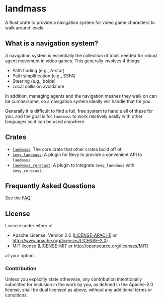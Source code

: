 # landmass

A Rust crate to provide a navigation system for video game characters to walk
around levels.

## What is a navigation system?

A navigation system is essentially the collection of tools needed for robust
agent movement in video games. This generally involves 4 things:

- Path finding (e.g., A-star)
- Path simplification (e.g., SSFA)
- Steering (e.g., boids)
- Local collision avoidance

In addition, managing agents and the navigation meshes they walk on can be
cumbersome, so a navigation system ideally will handle that for you.

Generally it is difficult to find a full, free system to handle all of these for
you, and the goal is for `landmass` to work relatively easily with other
languages so it can be used anywhere.

## Crates

- [`landmass`](crates/landmass/README.md): The core crate that other crates
  build off of.
- [`bevy_landmass`](crates/bevy_landmass/README.md): A plugin for Bevy to
  provide a convenient API to `landmass`.
- [`landmass_rerecast`](crates/landmass_rerecast/README.md): A plugin to
  integrate `bevy_landmass` with `bevy_rerecast`.

## Frequently Asked Questions

See the [FAQ](FAQ.md).

## License

License under either of

- Apache License, Version 2.0 ([LICENSE-APACHE](LICENSE-APACHE) or <http://www.apache.org/licenses/LICENSE-2.0>)
- MIT license ([LICENSE-MIT](LICENSE-MIT) or <http://opensource.org/licenses/MIT>)

at your option.

### Contribution

Unless you explicitly state otherwise, any contribution intentionally submitted
for inclusion in the work by you, as defined in the Apache-2.0 license, shall
be dual licensed as above, without any additional terms or conditions.
